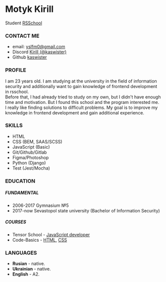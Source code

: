 # Motyk Kirill
Student [RSSchool](https://rs.school/)

### CONTACT ME
- email:  yslfm0@gmail.com 
- Discord [Kirill (@kaswister)](https://discordapp.com/users/1061379352794771499/)
- Github [kaswister](https://github.com/kaswister)

### PROFILE
 I am 23 years old. I am studying at the university in the field of information security and additionally want to gain knowledge of frontend development in rsschool.   
 Before that, I had already tried to study on my own, but I didn't have enough time and motivation. But I found this school and the program interested me.  
 I really like finding solutions to difficult problems. My goal is to improve my knowledge in frontend development and gain additional experience. 

### SKILLS
- HTML
- CSS (BEM, SAAS/SCSS)
- JavaScript (Basic)
- Git/Github/Gitlab
- Figma/Photoshop
- Python (Django)
- Test (Jest/Mocha)
  

### EDUCATION

##### FUNDAMENTAL
- 2006-2017 Gymnasium №5 
- 2017-now Sevastopol state university (Bachelor of Information Security) 

##### COURSES
- Tensor School - [JavaScript developer](https://drive.google.com/file/d/1shz4P8rODqQnb-Sd05lD4asHWyPZBK4c/view?usp=drivesdk)
- Code-Basics - [HTML](https://code-basics.com/ru/languages/html), [CSS](https://code-basics.com/ru/languages/css)
  

### LANGUAGES
- **Rusian** - native.
- **Ukrainian** - native.
- **English** - A2.